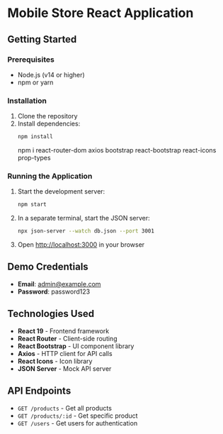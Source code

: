 # Mobile Store React Application


## Getting Started

### Prerequisites

- Node.js (v14 or higher)
- npm or yarn

### Installation

1. Clone the repository
2. Install dependencies:
   ```bash
   npm install
   ```
   npm i react-router-dom axios bootstrap react-bootstrap react-icons prop-types

### Running the Application

1. Start the development server:
   ```bash
   npm start
   ```

2. In a separate terminal, start the JSON server:
   ```bash
   npx json-server --watch db.json --port 3001
   ```

3. Open [http://localhost:3000](http://localhost:3000) in your browser

## Demo Credentials

- **Email**: admin@example.com
- **Password**: password123

## Technologies Used

- **React 19** - Frontend framework
- **React Router** - Client-side routing
- **React Bootstrap** - UI component library
- **Axios** - HTTP client for API calls
- **React Icons** - Icon library
- **JSON Server** - Mock API server

## API Endpoints

- `GET /products` - Get all products
- `GET /products/:id` - Get specific product
- `GET /users` - Get users for authentication

